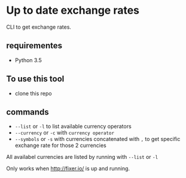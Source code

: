 # Up to date exchange rates
CLI to get exchange rates.

## requirementes
- Python 3.5

## To use this tool
- clone this repo

## commands
- `--list` or `-l` to list available currency operators
- `--currency` or `-c` with `currency operator`
- `--symbols` or `-s` with currencies concatenated with `,` to get specific exchange rate for those 2 currencies

All availabel currencies are listed by running with `--list` or `-l`

Only works when http://fixer.io/ is up and running.
